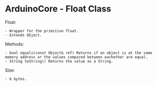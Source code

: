 # ArduinoCore - Float Class

Float:

    - Wrapper for the primitive float.
    - Extends Object.
    
Methods:

    - bool equals(const Object& ref) Returns if an object is at the same memory address or the values compared between eachother are equal.
    - String toString() Returns the value as a String.

Size:

    - 6 bytes.